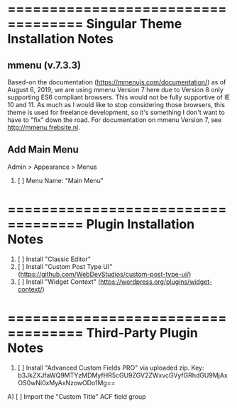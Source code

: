 ===================================
Singular Theme Installation Notes
===================================

mmenu (v.7.3.3)
-----------------------------------
Based-on the documentation (https://mmenujs.com/documentation/) as of August 6, 2019, we are using mmenu Version 7 here due to Version 8 only supporting ES6 compliant browsers. This would not be fully supportive of IE 10 and 11. As much as I would like to stop considering those browsers, this theme is used for freelance development, so it's something I don't want to have to "fix" down the road. For documentation on mmenu Version 7, see http://mmenu.frebsite.nl.

Add Main Menu
-----------------------------------
Admin > Appearance > Menus
1) [ ] Menu Name: "Main Menu"


===================================
Plugin Installation Notes
===================================
1) [ ] Install "Classic Editor"
2) [ ] Install "Custom Post Type UI" (https://github.com/WebDevStudios/custom-post-type-ui/)
3) [ ] Install "Widget Context" (https://wordpress.org/plugins/widget-context/)



===================================
Third-Party Plugin Notes
===================================

1) [ ] Install "Advanced Custom Fields PRO" via uploaded zip.
  Key: b3JkZXJfaWQ9MTYzMDMyfHR5cGU9ZGV2ZWxvcGVyfGRhdGU9MjAxOS0wNi0xMyAxNzowODo1Mg==

  A) [ ] Import the "Custom Title" ACF field group
